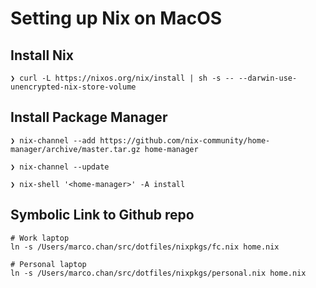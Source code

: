 # Setting up Nix on MacOS
## Install Nix
```
❯ curl -L https://nixos.org/nix/install | sh -s -- --darwin-use-unencrypted-nix-store-volume
```

## Install Package Manager
```
❯ nix-channel --add https://github.com/nix-community/home-manager/archive/master.tar.gz home-manager

❯ nix-channel --update

❯ nix-shell '<home-manager>' -A install
```

## Symbolic Link to Github repo
```
# Work laptop
ln -s /Users/marco.chan/src/dotfiles/nixpkgs/fc.nix home.nix

# Personal laptop
ln -s /Users/marco.chan/src/dotfiles/nixpkgs/personal.nix home.nix
```

